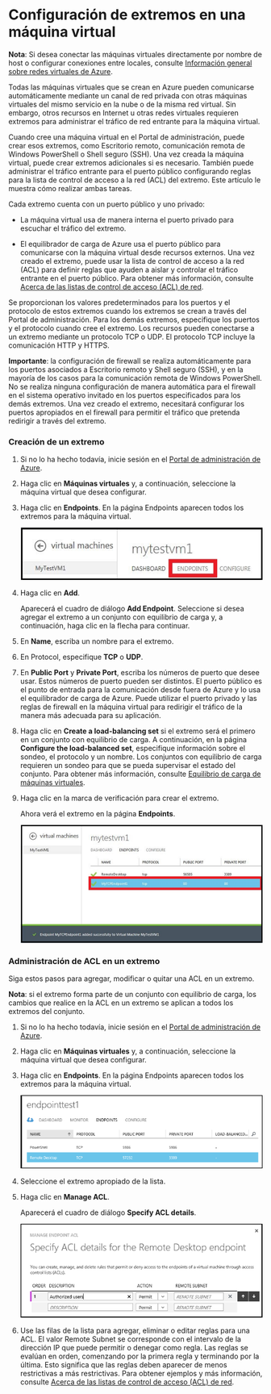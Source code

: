 <properties writer="kathydav" editor="tysonn" manager="jeffreyg" />

# Configuración de extremos en una máquina virtual

**Nota**: Si desea conectar las máquinas virtuales directamente por nombre de host o configurar conexiones entre locales, consulte [Información general sobre redes virtuales de Azure][Información general sobre redes virtuales de Azure].

Todas las máquinas virtuales que se crean en Azure pueden comunicarse automáticamente mediante un canal de red privada con otras máquinas virtuales del mismo servicio en la nube o de la misma red virtual. Sin embargo, otros recursos en Internet u otras redes virtuales requieren extremos para administrar el tráfico de red entrante para la máquina virtual.

Cuando cree una máquina virtual en el Portal de administración, puede crear esos extremos, como Escritorio remoto, comunicación remota de Windows PowerShell o Shell seguro (SSH). Una vez creada la máquina virtual, puede crear extremos adicionales si es necesario. También puede administrar el tráfico entrante para el puerto público configurando reglas para la lista de control de acceso a la red (ACL) del extremo. Este artículo le muestra cómo realizar ambas tareas.

Cada extremo cuenta con un puerto público y uno privado:

-   La máquina virtual usa de manera interna el puerto privado para escuchar el tráfico del extremo.

-   El equilibrador de carga de Azure usa el puerto público para comunicarse con la máquina virtual desde recursos externos. Una vez creado el extremo, puede usar la lista de control de acceso a la red (ACL) para definir reglas que ayuden a aislar y controlar el tráfico entrante en el puerto público. Para obtener más información, consulte [Acerca de las listas de control de acceso (ACL) de red][Acerca de las listas de control de acceso (ACL) de red].

Se proporcionan los valores predeterminados para los puertos y el protocolo de estos extremos cuando los extremos se crean a través del Portal de administración. Para los demás extremos, especifique los puertos y el protocolo cuando cree el extremo. Los recursos pueden conectarse a un extremo mediante un protocolo TCP o UDP. El protocolo TCP incluye la comunicación HTTP y HTTPS.

**Importante**: la configuración de firewall se realiza automáticamente para los puertos asociados a Escritorio remoto y Shell seguro (SSH), y en la mayoría de los casos para la comunicación remota de Windows PowerShell. No se realiza ninguna configuración de manera automática para el firewall en el sistema operativo invitado en los puertos especificados para los demás extremos. Una vez creado el extremo, necesitará configurar los puertos apropiados en el firewall para permitir el tráfico que pretenda redirigir a través del extremo.

### Creación de un extremo

1.  Si no lo ha hecho todavía, inicie sesión en el [Portal de administración de Azure][Portal de administración de Azure].

2.  Haga clic en **Máquinas virtuales** y, a continuación, seleccione la máquina virtual que desea configurar.

3.  Haga clic en **Endpoints**. En la página Endpoints aparecen todos los extremos para la máquina virtual.

    ![Extremos][Extremos]

4.  Haga clic en **Add**.

    Aparecerá el cuadro de diálogo **Add Endpoint**. Seleccione si desea agregar el extremo a un conjunto con equilibrio de carga y, a continuación, haga clic en la flecha para continuar.

5.  En **Name**, escriba un nombre para el extremo.

6.  En Protocol, especifique **TCP** o **UDP**.

7.  En **Public Port** y **Private Port**, escriba los números de puerto que desee usar. Estos números de puerto pueden ser distintos. El puerto público es el punto de entrada para la comunicación desde fuera de Azure y lo usa el equilibrador de carga de Azure. Puede utilizar el puerto privado y las reglas de firewall en la máquina virtual para redirigir el tráfico de la manera más adecuada para su aplicación.

8.  Haga clic en **Create a load-balancing set** si el extremo será el primero en un conjunto con equilibrio de carga. A continuación, en la página **Configure the load-balanced set**, especifique información sobre el sondeo, el protocolo y un nombre. Los conjuntos con equilibrio de carga requieren un sondeo para que se pueda supervisar el estado del conjunto. Para obtener más información, consulte [Equilibrio de carga de máquinas virtuales][Equilibrio de carga de máquinas virtuales].

9.  Haga clic en la marca de verificación para crear el extremo.

    Ahora verá el extremo en la página **Endpoints**.

    ![Creación correcta del extremo][Creación correcta del extremo]

### Administración de ACL en un extremo

Siga estos pasos para agregar, modificar o quitar una ACL en un extremo.

**Nota**: si el extremo forma parte de un conjunto con equilibrio de carga, los cambios que realice en la ACL en un extremo se aplican a todos los extremos del conjunto.

1.  Si no lo ha hecho todavía, inicie sesión en el [Portal de administración de Azure][Portal de administración de Azure].

2.  Haga clic en **Máquinas virtuales** y, a continuación, seleccione la máquina virtual que desea configurar.

3.  Haga clic en **Endpoints**. En la página Endpoints aparecen todos los extremos para la máquina virtual.

    ![Lista de ACL][Lista de ACL]

4.  Seleccione el extremo apropiado de la lista.

5.  Haga clic en **Manage ACL**.

    Aparecerá el cuadro de diálogo **Specify ACL details**.

    ![Specify ACL details][Specify ACL details]

6.  Use las filas de la lista para agregar, eliminar o editar reglas para una ACL. El valor Remote Subnet se corresponde con el intervalo de la dirección IP que puede permitir o denegar como regla. Las reglas se evalúan en orden, comenzando por la primera regla y terminando por la última. Esto significa que las reglas deben aparecer de menos restrictivas a más restrictivas. Para obtener ejemplos y más información, consulte [Acerca de las listas de control de acceso (ACL) de red][Acerca de las listas de control de acceso (ACL) de red].

  [Información general sobre redes virtuales de Azure]: http://go.microsoft.com/fwlink/p/?LinkID=294063
  [Acerca de las listas de control de acceso (ACL) de red]: http://go.microsoft.com/fwlink/p/?LinkId=303816
  [Portal de administración de Azure]: http://manage.windowsazure.com
  [Extremos]: ./media/howto-setup-endpoints/endpointswindows.png
  [Equilibrio de carga de máquinas virtuales]: http://www.windowsazure.com/es-es/manage/windows/common-tasks/how-to-load-balance-virtual-machines/
  [Creación correcta del extremo]: ./media/howto-setup-endpoints/endpointwindowsnew.png
  [Lista de ACL]: ./media/howto-setup-endpoints/EndpointsShowsDefaultEndpointsForVM.PNG
  [Specify ACL details]: ./media/howto-setup-endpoints/EndpointACLdetails.PNG
